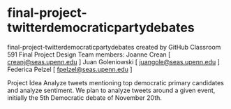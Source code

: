 # final-project-twitterdemocraticpartydebates
final-project-twitterdemocraticpartydebates created by GitHub Classroom
591 Final Project Design
Team members:
Joanne Crean [ creanj@seas.upenn.edu ]
Juan Goleniowski [ juangole@seas.upenn.edu ]
Federica Pelzel [ fpelzel@seas.upenn.edu ]

Project Idea
Analyze tweets mentioning top democratic primary candidates and analyze sentiment. We plan to analyze tweets around a given event, initially the 5th Democratic debate of November 20th.

